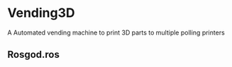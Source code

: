 # Vending3D
A Automated vending machine to print 3D parts to multiple polling printers
## Rosgod.ros
